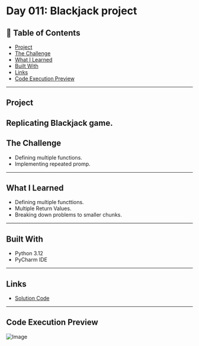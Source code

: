 
# Day 011: Blackjack project

## 📌 Table of Contents
- [Project](#project)
- [The Challenge](#the-challenge)
- [What I Learned](#what-i-learned)
- [Built With](#built-with)
- [Links](#links)
- [Code Execution Preview](#Code-Execution-Preview)

---

## Project
Replicating Blackjack game.
---

## The Challenge
- Defining multiple functions.
- Implementing repeated promp.
---


## What I Learned
- Defining multiple functtions.
- Multiple Return Values.
- Breaking down problems to smaller chunks.

---

## Built With
- Python 3.12
- PyCharm IDE

---

## Links
- [Solution Code](./main.py)
---

## Code Execution Preview

![Image](https://github.com/user-attachments/assets/542411ba-60c3-4ce7-9a45-38297a59141f)

